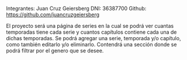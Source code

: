 Integrantes: Juan Cruz Geiersberg
DNI: 36387700
Github: https://github.com/juancruzgeiersberg

El proyecto será una página de series en la cual se podrá ver cuantas temporadas tiene cada serie y cuantos capítulos contiene cada una de dichas temporadas. Se podrá agregar una serie, temporada y/o capítulo, como también editarlo y/o eliminarlo. Contendrá una sección donde se podrá filtrar por el genero que se desee.